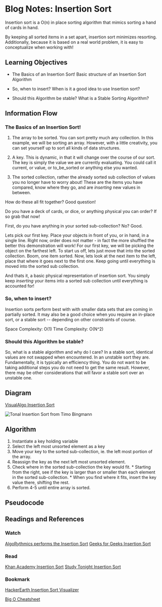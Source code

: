 # Blog Notes: Insertion Sort

Insertion sort is a O(n) in place sorting algorithm that mimics sorting a hand of cards in hand.

By keeping all sorted items in a set apart, insertion sort minimizes resorting. Additionally, because it is based on a real world problem, it is easy to conceptualize when working with!

## Learning Objectives

- The Basics of an Insertion Sort! Basic structure of an Insertion Sort Algorithm

- So, when to insert? When is it a good idea to use Insertion sort?

- Should this Algorithm be stable? What is a Stable Sorting Algorithm?

## Information Flow

### The Basics of an Insertion Sort!

1. The array to be sorted. You can sort pretty much any collection. In this example, we will be sorting an array. However, with a little creativity, you can set yourself up to sort all kinds of data structures.

2. A key. This is dynamic, in that it will change over the course of our sort. The key is simply the value we are currently evaluating. You could call it current, or value, or to_be_sorted or anything else you wanted.

3. The sorted collection, rather the already sorted sub collection of values you no longer have to worry about! These are the items you have compared, know where they go, and are _inserting_ new values in between.

How do these all fit together? Good question! 

Do you have a deck of cards, or dice, or anything physical you can order? If so grab that now! 

First, do you have anything in your sorted sub-collection? No? Good. 

Lets pick our first key. Place your objects in front of you, or in hand, in a single line. Right now, order does not matter - in fact the more shuffled the better this demonstration will work! For our first key, we will be picking the object on the farthest left. To start us off, lets just move that into the sorted collection. Boom, one item sorted. Now, lets look at the next item to the left, place that where it goes next to the first one. Keep going until everything is moved into the sorted sub collection.

And thats it, a basic physical representation of insertion sort. You simply keep _inserting_ your items into a sorted sub collection until everything is accounted for!

### So, when to insert?

Insertion sorts perform best with with smaller data sets that are coming in partially sorted. It may also be a good choice when you require an in-place sort, or a stable sort -- depending on other constraints of course.

Space Complexity: O(1)
Time Complexity: O(N^2)

### Should this Algorithm be stable?

So, what is a stable algorithm and why do I care? In a stable sort, identical values are not swapped when encountered. In an unstable sort they are. Fundamentally, it is typically an efficiency thing. You do not want to be taking additional steps you do not need to get the same result. However, there may be other considerations that will favor a stable sort over an unstable one.

## Diagram

[VisualAlgo Insertion Sort](https://visualgo.net/bn/sorting?slide=8)

![Tonal Insertion Sort from Timo Bingmann](https://www.youtube.com/watch?v=8oJS1BMKE64)

## Algorithm

  1. Instantiate a key holding variable
  2. Select the left most unsorted element as a key
  3. Move your key to the sorted sub-collection, ie. the left most portion of the array. 
  4. Reassign the key as the next left most unsorted element. 
  5. Check where in the sorted sub-collection the key would fit. 
    * Starting from the right, see if the key is larger than or smaller than each element in the sorted sub-collection. 
    * When you find where it fits, insert the key value there, shifting the rest. 
  6. Perform 4-5 until entire array is sorted.  

## Pseudocode

## Readings and References

### Watch

[AlgoRythmics performs the Insertion Sort](https://www.youtube.com/watch?v=ROalU379l3U)
[Geeks for Geeks Insertion Sort](https://www.youtube.com/watch?v=OGzPmgsI-pQ)

### Read

[Khan Academy Insertion Sort](https://www.khanacademy.org/computing/computer-science/algorithms/insertion-sort/a/insertion-sort)
[Study Tonight Insertion Sort](https://www.studytonight.com/data-structures/insertion-sorting)


### Bookmark

[HackerEarth Insertion Sort Visualizer](https://www.hackerearth.com/practice/algorithms/sorting/insertion-sort/visualize/)

[Big O Cheatsheet](https://www.bigocheatsheet.com/)

